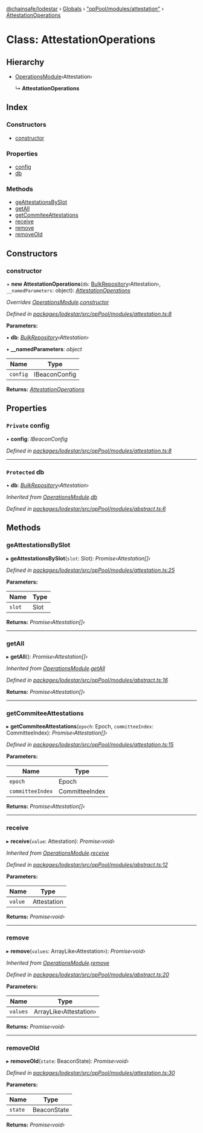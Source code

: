 [@chainsafe/lodestar](../README.md) › [Globals](../globals.md) › ["opPool/modules/attestation"](../modules/_oppool_modules_attestation_.md) › [AttestationOperations](_oppool_modules_attestation_.attestationoperations.md)

# Class: AttestationOperations

## Hierarchy

* [OperationsModule](_oppool_modules_abstract_.operationsmodule.md)‹Attestation›

  ↳ **AttestationOperations**

## Index

### Constructors

* [constructor](_oppool_modules_attestation_.attestationoperations.md#constructor)

### Properties

* [config](_oppool_modules_attestation_.attestationoperations.md#private-config)
* [db](_oppool_modules_attestation_.attestationoperations.md#protected-db)

### Methods

* [geAttestationsBySlot](_oppool_modules_attestation_.attestationoperations.md#geattestationsbyslot)
* [getAll](_oppool_modules_attestation_.attestationoperations.md#getall)
* [getCommiteeAttestations](_oppool_modules_attestation_.attestationoperations.md#getcommiteeattestations)
* [receive](_oppool_modules_attestation_.attestationoperations.md#receive)
* [remove](_oppool_modules_attestation_.attestationoperations.md#remove)
* [removeOld](_oppool_modules_attestation_.attestationoperations.md#removeold)

## Constructors

###  constructor

\+ **new AttestationOperations**(`db`: [BulkRepository](_db_api_beacon_repository_.bulkrepository.md)‹Attestation›, `__namedParameters`: object): *[AttestationOperations](_oppool_modules_attestation_.attestationoperations.md)*

*Overrides [OperationsModule](_oppool_modules_abstract_.operationsmodule.md).[constructor](_oppool_modules_abstract_.operationsmodule.md#constructor)*

*Defined in [packages/lodestar/src/opPool/modules/attestation.ts:8](https://github.com/ChainSafe/lodestar/blob/393d800/packages/lodestar/src/opPool/modules/attestation.ts#L8)*

**Parameters:**

▪ **db**: *[BulkRepository](_db_api_beacon_repository_.bulkrepository.md)‹Attestation›*

▪ **__namedParameters**: *object*

Name | Type |
------ | ------ |
`config` | IBeaconConfig |

**Returns:** *[AttestationOperations](_oppool_modules_attestation_.attestationoperations.md)*

## Properties

### `Private` config

• **config**: *IBeaconConfig*

*Defined in [packages/lodestar/src/opPool/modules/attestation.ts:8](https://github.com/ChainSafe/lodestar/blob/393d800/packages/lodestar/src/opPool/modules/attestation.ts#L8)*

___

### `Protected` db

• **db**: *[BulkRepository](_db_api_beacon_repository_.bulkrepository.md)‹Attestation›*

*Inherited from [OperationsModule](_oppool_modules_abstract_.operationsmodule.md).[db](_oppool_modules_abstract_.operationsmodule.md#protected-db)*

*Defined in [packages/lodestar/src/opPool/modules/abstract.ts:6](https://github.com/ChainSafe/lodestar/blob/393d800/packages/lodestar/src/opPool/modules/abstract.ts#L6)*

## Methods

###  geAttestationsBySlot

▸ **geAttestationsBySlot**(`slot`: Slot): *Promise‹Attestation[]›*

*Defined in [packages/lodestar/src/opPool/modules/attestation.ts:25](https://github.com/ChainSafe/lodestar/blob/393d800/packages/lodestar/src/opPool/modules/attestation.ts#L25)*

**Parameters:**

Name | Type |
------ | ------ |
`slot` | Slot |

**Returns:** *Promise‹Attestation[]›*

___

###  getAll

▸ **getAll**(): *Promise‹Attestation[]›*

*Inherited from [OperationsModule](_oppool_modules_abstract_.operationsmodule.md).[getAll](_oppool_modules_abstract_.operationsmodule.md#getall)*

*Defined in [packages/lodestar/src/opPool/modules/abstract.ts:16](https://github.com/ChainSafe/lodestar/blob/393d800/packages/lodestar/src/opPool/modules/abstract.ts#L16)*

**Returns:** *Promise‹Attestation[]›*

___

###  getCommiteeAttestations

▸ **getCommiteeAttestations**(`epoch`: Epoch, `committeeIndex`: CommitteeIndex): *Promise‹Attestation[]›*

*Defined in [packages/lodestar/src/opPool/modules/attestation.ts:15](https://github.com/ChainSafe/lodestar/blob/393d800/packages/lodestar/src/opPool/modules/attestation.ts#L15)*

**Parameters:**

Name | Type |
------ | ------ |
`epoch` | Epoch |
`committeeIndex` | CommitteeIndex |

**Returns:** *Promise‹Attestation[]›*

___

###  receive

▸ **receive**(`value`: Attestation): *Promise‹void›*

*Inherited from [OperationsModule](_oppool_modules_abstract_.operationsmodule.md).[receive](_oppool_modules_abstract_.operationsmodule.md#receive)*

*Defined in [packages/lodestar/src/opPool/modules/abstract.ts:12](https://github.com/ChainSafe/lodestar/blob/393d800/packages/lodestar/src/opPool/modules/abstract.ts#L12)*

**Parameters:**

Name | Type |
------ | ------ |
`value` | Attestation |

**Returns:** *Promise‹void›*

___

###  remove

▸ **remove**(`values`: ArrayLike‹Attestation›): *Promise‹void›*

*Inherited from [OperationsModule](_oppool_modules_abstract_.operationsmodule.md).[remove](_oppool_modules_abstract_.operationsmodule.md#remove)*

*Defined in [packages/lodestar/src/opPool/modules/abstract.ts:20](https://github.com/ChainSafe/lodestar/blob/393d800/packages/lodestar/src/opPool/modules/abstract.ts#L20)*

**Parameters:**

Name | Type |
------ | ------ |
`values` | ArrayLike‹Attestation› |

**Returns:** *Promise‹void›*

___

###  removeOld

▸ **removeOld**(`state`: BeaconState): *Promise‹void›*

*Defined in [packages/lodestar/src/opPool/modules/attestation.ts:30](https://github.com/ChainSafe/lodestar/blob/393d800/packages/lodestar/src/opPool/modules/attestation.ts#L30)*

**Parameters:**

Name | Type |
------ | ------ |
`state` | BeaconState |

**Returns:** *Promise‹void›*
